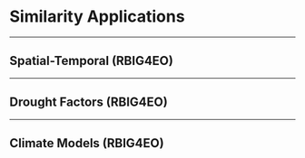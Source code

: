 # Similarity Applications


---

## Spatial-Temporal (RBIG4EO)


---

## Drought Factors (RBIG4EO)

---

## Climate Models (RBIG4EO)
